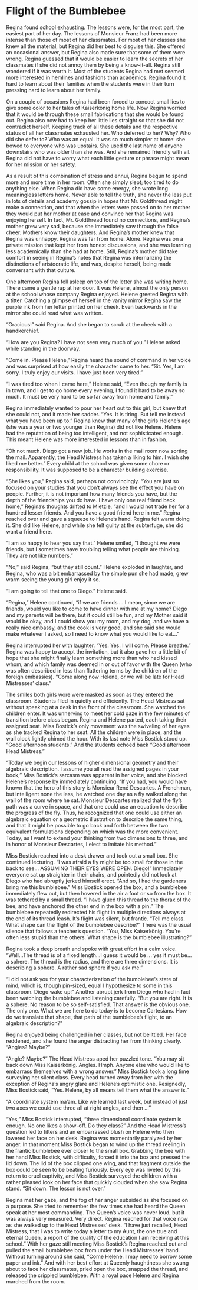 # Flight of the Bumblebee

Regina found school exhausting. The lessons were, for the most part, the
easiest part of her day. The lessons of Monsieur Franz had been more
intense than those of most of her classmates. For most of her classes
she knew all the material, but Regina did her best to disguise this. She
offered an occasional answer, but Regina also made sure that some of
them were wrong. Regina guessed that it would be easier to learn the
secrets of her classmates if she did not annoy them by being a
know-it-all. Regina still wondered if it was worth it. Most of the
students Regina had met seemed more interested in hemlines and fashions
than academics. Regina found it hard to learn about their families when
the students were in their turn pressing hard to learn about her family.

On a couple of occasions Regina had been forced to concoct small lies to
give some color to her tales of Kaiserkönig home life. Now Regina
worried that it would be through these small fabrications that she would
be found out. Regina also now had to keep her little lies straight so
that she did not contradict herself. Keeping track of all these details
and the respective status of all her classmates exhausted her. Who
deferred to her? Why? Who did she defer to? Who was an equal. It was so
much simpler at home: she bowed to everyone who was upstairs. She used
the last name of anyone downstairs who was older than she was. And she
remained friendly with all. Regina did not have to worry what each
little gesture or phrase might mean for her mission or her safety.

As a result of this combination of stress and ennui, Regina begun to
spend more and more time in her room. Often she simply slept; too tired
to do anything else. When Regina did have some energy, she wrote long
meaningless letters home. Never able to tell the truth, she never the
less put in lots of details and academy gossip in hopes that Mr.
Goldthread might make a connection, and that when the letters were
passed on to her mother they would put her mother at ease and convince
her that Regina was enjoying herself. In fact, Mr. Goldthread found no
connections, and Regina’s mother grew very sad, because she immediately
saw through the false cheer. Mothers know their daughters. And Regina’s
mother knew that Regina was unhappy. Regina was far from home. Alone.
Regina was on a private mission that kept her from honest discussions,
and she was learning less academically than she had at home. Still,
Regina’s mother did take comfort in seeing in Regina’s notes that Regina
was internalizing the distinctions of aristocratic life, and was,
despite herself, being made conversant with that culture.

One afternoon Regina fell asleep on top of the letter she was writing
home. There came a gentle rap at her door. It was Helene, almost the
only person at the school whose company Regina enjoyed. Helene greeted
Regina with a titter. Catching a glimpse of herself in the vanity mirror
Regina saw the purple ink from her letter printed on her cheek. Even
backwards in the mirror she could read what was written.

“Gracious!” said Regina. And she began to scrub at the cheek with a
handkerchief.

“How are you Regina? I have not seen very much of you.” Helene asked
while standing in the doorway.

“Come in. Please Helene,” Regina heard the sound of command in her voice
and was surprised at how easily the character came to her. “Sit. Yes, I
am sorry. I truly enjoy our visits. I have just been very tired.”

“I was tired too when I came here,” Helene said, “Even though my family
is in town, and I get to go home every evening, I found it hard to be
away so much. It must be very hard to be so far away from home and
family.”

Regina immediately wanted to pour her heart out to this girl, but knew
that she could not, and it made her sadder. “Yes. It is tiring. But tell
me instead what you have been up to.” Regina knew that many of the girls
Helene’s age (she was a year or two younger than Regina) did not like
Helene. Helene had the reputation of being too intelligent, and not
sophisticated enough. This meant Helene was more interested in lessons
than in fashion.

“Oh not much. Diego got a new job. He works in the mail room now sorting
the mail. Apparently, the Head Mistress has taken a liking to him. I
wish she liked me better.” Every child at the school was given some
chore or responsibility. It was supposed to be a character building
exercise.

“She likes you,” Regina said, perhaps not convincingly. “You are just so
focused on your studies that you don’t always see the effect you have on
people. Further, it is not important how many friends you have, but the
depth of the friendships you do have. I have only one real friend back
home,” Regina’s thoughts drifted to Mietzie, “and I would not trade her
for a hundred lesser friends. And you have a good friend here in me.”
Regina reached over and gave a squeeze to Helene’s hand. Regina felt
warm doing it. She did like Helene, and while she felt guilty at the
subterfuge, she did want a friend here.

“I am so happy to hear you say that.” Helene smiled, “I thought we were
friends, but I sometimes have troubling telling what people are
thinking. They are not like numbers.”

“No,” said Regina, “but they still count.” Helene exploded in laughter,
and Regina, who was a bit embarrassed by the simple pun she had made,
grew warm seeing the young girl enjoy it so.

“I am going to tell that one to Diego.” Helene said.

“Regina,” Helene continued, “if we are friends ... I mean, since we are
friends, would you like to come to have dinner with me at my home? Diego
and my parents will be there, but it could still be fun, and my Mother
said it would be okay, and I could show you my room, and my dog, and we
have a really nice embassy, and the cook is very good, and she said she
would make whatever I asked, so I need to know what you would like to
eat...”

Regina interrupted her with laughter. “Yes. Yes. I will come. Please
breathe.” Regina was happy to accept the invitation, but it also gave
her a little bit of hope that she might finally learn something more
than who had kissed whom, and which family was deemed in or out of favor
with the Queen (who was often described in less than flattering terms by
the children of the foreign embassies). “Come along now Helene, or we
will be late for Head Mistresses’ class.”

The smiles both girls wore were masked as soon as they entered the
classroom. Students filed in quietly and efficiently. The Head Mistress
sat without speaking at a desk in the front of the classroom. She
watched the children enter. It was unnerving to meet her cold gaze in
the few minutes of transition before class began. Regina and Helene
parted, each taking their assigned seat. Miss Bostick’s only movement
was the swiveling of her eyes as she tracked Regina to her seat. All the
children were in place, and the wall clock lightly chimed the hour. With
its last note Miss Bostick stood up. “Good afternoon students.” And the
students echoed back “Good afternoon Head Mistress.”

“Today we begin our lessons of higher dimensional geometry and their
algebraic description. I assume you all read the assigned pages in your
book,” Miss Bostick’s sarcasm was apparent in her voice, and she blocked
Helene’s response by immediately continuing. “If you had, you would have
known that the hero of this story is Monsieur René Descartes. A
Frenchman, but intelligent none the less, he watched one day as a fly
walked along the wall of the room where he sat. Monsieur Descartes
realized that the fly’s path was a curve in space, and that one could
use an equation to describe the progress of the fly. Thus, he recognized
that one could use either an algebraic equation or a geometric
illustration to describe the same thing, and that it might be possible
to go back and forth between the two equivalent formulations depending
on which was the more convenient. Today, as I want to extend your
thinking from two dimensions to three, and in honor of Monsieur
Descartes, I elect to imitate his method.”

Miss Bostick reached into a desk drawer and took out a small box. She
continued lecturing. “I was afraid a fly might be too small for those in
the back to see... ASSUMING THEIR EYES WERE OPEN. Diego!” Immediately
everyone sat up straighter in their chairs, and pointedly did not look
at Diego who had abruptly jerked himself erect. “And so, I had the
gardeners bring me this bumblebee.” Miss Bostick opened the box, and a
bumblebee immediately flew out, but then hovered in the air a foot or so
from the box. It was tethered by a small thread. “I have glued this
thread to the thorax of the bee, and have anchored the other end in the
box with a pin.” The bumblebee repeatedly redirected his flight in
multiple directions always at the end of its thread leash. It’s flight
was silent, but frantic. “Tell me class. What shape can the flight of
the bumblebee describe?” There was the usual silence that follows a
teacher’s question. “You, Miss Kaiserkönig. You’re often less stupid
than the others. What shape is the bumblebee illustrating?”

Regina took a deep breath and spoke with great effort in a calm voice.
“Well...The thread is of a fixed length...I guess it would be ... yes it
must be... a sphere. The thread is the radius, and there are three
dimensions. It is describing a sphere. A rather sad sphere if you ask
me.”

“I did not ask you for your characterization of the bumblebee’s state of
mind, which is, though pin-sized, equal I hypothesize to some in this
classroom. Diego wake up!” Another abrupt jerk from Diego who had in
fact been watching the bumblebee and listening carefully. “But you are
right. It is a sphere. No reason to be so self-satisfied. That answer is
the obvious one. The only one. What we are here to do today is to become
Cartesians. How do we translate that shape, that path of the bumblebee’s
flight, to an algebraic description?”

Regina enjoyed being challenged in her classes, but not belittled. Her
face reddened, and she found the anger distracting her from thinking
clearly. “Angles? Maybe?”

“Angle? Maybe?” The Head Mistress aped her puzzled tone. “You may sit
back down Miss Kaiserkönig. Angles. Hmph. Anyone else who would like to
embarrass themselves with a wrong answer.” Miss Bostick took a long time
surveying her silent class. Every head turned away from her with the
exception of Regina’s angry glare and Helene’s optimistic one.
Resignedly, Miss Bostick said, “Yes. Helene, by all means tell them what
the answer is.”

“A coordinate system ma’am. Like we learned last week, but instead of
just two axes we could use three all at right angles, and then ...”

“Yes,” Miss Bostick interrupted, “three dimensional coordinate system is
enough. No one likes a show-off. Do they class?” And the Head Mistress’s
question led to titters and an embarrassed blush on Helene who then
lowered her face on her desk. Regina was momentarily paralyzed by her
anger. In that moment Miss Bostick began to wind up the thread reeling
in the frantic bumblebee ever closer to the small box. Grabbing the bee
with her hand Miss Bostick, with difficulty, forced it into the box and
pressed the lid down. The lid of the box clipped one wing, and that
fragment outside the box could be seen to be beating furiously. Every
eye was riveted by this return to cruel captivity, and Miss Bostick
surveyed the children with a rather pleased look on her face that
quickly clouded when she saw Regina stand. “Sit down. The lesson is not
over.”

Regina met her gaze, and the fog of her anger subsided as she focused on
a purpose. She tried to remember the few times she had heard the Queen
speak at her most commanding. The Queen’s voice was never loud, but it
was always very measured. Very direct. Regina reached for that voice now
as she walked up to the Head Mistresses’ desk. “I have just recalled,
Head Mistress, that I was to write today a letter to my Aunt, the one
true and eternal Queen, a report of the quality of the education I am
receiving at this school.” With her gaze still meeting Miss Bostick’s
Regina reached out and pulled the small bumblebee box from under the
Head Mistresses’ hand. Without turning around she said, “Come Helene. I
may need to borrow some paper and ink.” And with her best effort at
Queenly haughtiness she swung about to face her classmates, pried open
the box, snapped the thread, and released the crippled bumblebee. With a
royal pace Helene and Regina marched from the room.
